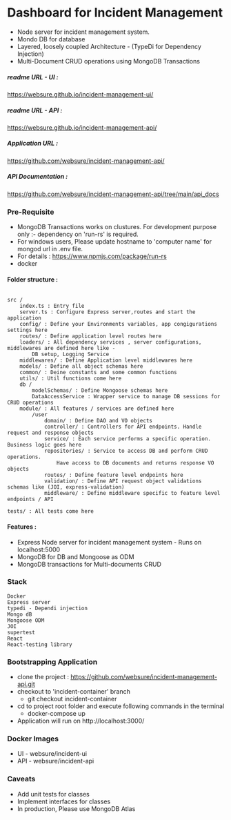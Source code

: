# Dashboard for Incident Management

- Node server for incident management system.
- Mondo DB for database
- Layered, loosely coupled Architecture - (TypeDi for Dependency Injection)
- Multi-Document CRUD operations using MongoDB Transactions

##### readme URL - UI :

https://websure.github.io/incident-management-ui/

##### readme URL - API :

https://websure.github.io/incident-management-api/

##### Application URL :

https://github.com/websure/incident-management-api/

##### API Documentation :

https://github.com/websure/incident-management-api/tree/main/api_docs

### Pre-Requisite

- MongoDB Transactions works on clustures. For development purpose only :- dependency on 'run-rs' is required.
- For windows users, Please update hostname to 'computer name' for mongod url in .env file.
- For details : https://www.npmjs.com/package/run-rs
- docker

#### Folder structure :

```

src /
    index.ts : Entry file
    server.ts : Configure Express server,routes and start the application
    config/ : Define your Environments variables, app congigurations settings here
    routes/ : Define application level routes here
    loaders/ : All dependency services , server configurations, middlewares are defined here like -
        DB setup, Logging Service
    middlewares/ : Define Application level middlewares here
    models/ : Define all object schemas here
    common/ : Deine constants and some common functions
    utils/ : Util functions come here
    db /
        modelSchemas/ : Define Mongoose schemas here
        DataAccessService : Wrapper service to manage DB sessions for CRUD operations
    module/ : All features / services are defined here
        /user
            domain/ : Define DAO and VO objects
            controller/ : Controllers for API endpoints. Handle request and response objects
            service/ : Each service performs a specific operation. Business logic goes here
            repositories/ : Service to access DB and perform CRUD operations.
                Have access to DB documents and returns response VO objects
            routes/ : Define feature level endpoints here
            validation/ : Define API request object validations schemas like (JOI, express-validation)
            middleware/ : Define middleware specific to feature level endpoints / API

tests/ : All tests come here
```

#### Features :

- Express Node server for incident management system - Runs on localhost:5000
- MongoDB for DB and Mongoose as ODM
- MongoDB transactions for Multi-documents CRUD

### Stack

    Docker
    Express server
    typedi - Dependi injection
    Mongo dB
    Mongoose ODM
    JOI
    supertest
    React
    React-testing library

### Bootstrapping Application

- clone the project : https://github.com/websure/incident-management-api.git
- checkout to 'incident-container' branch
  - git checkout incident-container
- cd to project root folder and execute following commands in the terminal
  - docker-compose up
- Application will run on http://localhost:3000/

### Docker Images

- UI - websure/incident-ui
- API - websure/incident-api

### Caveats

- Add unit tests for classes
- Implement interfaces for classes
- In production, Please use MongoDB Atlas
